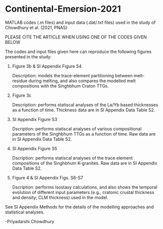 # Continental-Emersion-2021
MATLAB codes (.m files) and input data (.dat/.txt files) used in the study of Chowdhury et al. (2021, PNAS)

PLEASE CITE THE ARTICLE WHEN USING ONE OF THE CODES GIVEN BELOW

The codes and input files given here can reproduce the following figures presented in the study:

1. Figure 3b & SI Appendix Figure S4

    Description: models the trace-element partitioning between melt-residue during melting, and also compares the modelled melt compositions with the Singhbhum Craton TTGs.

2. Figure 3c
   
    Description: performs statiscal analyses of the La/Yb based thicknesses as a function of time. Thickness data are in SI Appendix Data Table S2. 

3. SI Appendix Figure S3

    Dscription: performs statiscal analyses of various compositional parameters of the Singhbhum TTGs as a function of time. Raw data are in SI Appendix Data Table S2. 

4. SI Appendix Figure S5

    Dscription: performs statiscal analyses of the trace element compositions of the Singhbhum K-granites. Raw data are in SI Appendix Data Table S2.

5. Figure 4 & SI Appendix Figs. S6-S7

    Dscription: performs isostasy calculations, and also shows the temporal evolution of different input parameters (e.g., cratonic crustal thickness and density; CLM thickness) used in the model. 
    
See SI Appendix Methods for the details of the modelling approaches and statistical analyses.

-Priyadarshi Chowdhury
